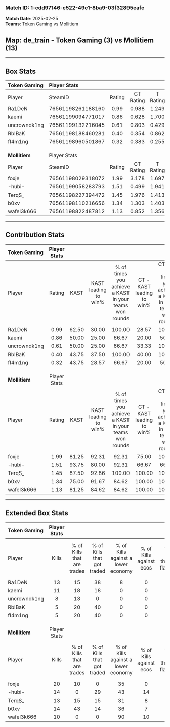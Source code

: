### Match ID: 1-cdd97146-e522-49c1-8ba9-03f32895eafc  
**Match Date**: 2025-02-25  
**Teams**: Token Gaming vs Mollitiem  

## **Map**: de_train - Token Gaming (3) vs Mollitiem (13)  
---  

## Box Stats  

| **Token Gaming** | Player Stats      |        |           |          |       |       |       |         |        |      |     |
| :- | :- | :-: | :-: | :-: | :-: | :-: | :-: | :-: | :-: | :-: | :-: |
| Player           | SteamID           | Rating | CT Rating | T Rating | KAST  |  ADR  | Kills | Assists | Deaths | K/D  | HS% |
| Ra1DeN           | 76561198261188160 |  0.99  |   0.988   |  1.249   | 62.50 | 70.8  |  13   |    1    |   14   | 0.93 | 61  |
| kaemi            | 76561199094771017 |  0.86  |   0.628   |  1.700   | 50.00 | 83.9  |  11   |    1    |   13   | 0.85 | 63  |
| uncrowndk1ng     | 76561199132216045 |  0.61  |   0.803   |  0.429   | 50.00 | 72.4  |   8   |    3    |   15   | 0.53 | 50  |
| RbIBaK           | 76561198188460281 |  0.40  |   0.354   |  0.862   | 43.75 | 51.7  |   5   |    3    |   13   | 0.38 | 80  |
| fI4m1ng          | 76561198960501867 |  0.32  |   0.383   |  0.255   | 43.75 | 54.7  |   5   |    4    |   16   | 0.31 | 100 |
|                  |                   |        |           |          |       |       |       |         |        |      |     |
|                  |                   |        |           |          |       |       |       |         |        |      |     |
|                  |                   |        |           |          |       |       |       |         |        |      |     |
| **Mollitiem**    | Player Stats      |        |           |          |       |       |       |         |        |      |     |
| Player           | SteamID           | Rating | CT Rating | T Rating | KAST  |  ADR  | Kills | Assists | Deaths | K/D  | HS% |
| foxje            | 76561198029318072 |  1.99  |   3.178   |  1.697   | 81.25 | 135.6 |  20   |    3    |   6    | 3.33 | 45  |
| -hubi-           | 76561199058283793 |  1.51  |   0.499   |  1.941   | 93.75 | 87.5  |  14   |    5    |   9    | 1.56 | 42  |
| TerqS_           | 76561198227394472 |  1.45  |   1.976   |  1.413   | 87.50 | 87.5  |  13   |    6    |   8    | 1.63 | 69  |
| b0xv             | 76561198110216656 |  1.34  |   1.303   |  1.403   | 75.00 | 70.9  |  14   |    3    |   8    | 1.75 | 42  |
| wafel3k666       | 76561198822487812 |  1.13  |   0.852   |  1.356   | 81.25 | 82.6  |  10   |    6    |   11   | 0.91 | 80  |
---  

## Contribution Stats  

| **Token Gaming** | Player Stats |       |                      |                                                        |                           |                                                             |                          |                                                            |
| :- | :-: | :-: | :-: | :-: | :-: | :-: | :-: | :-: |
| Player           |    Rating    | KAST  | KAST leading to win% | % of times you achieve a KAST in your teams won rounds | CT - KAST leading to win% | CT - % of times you achieve a KAST in your teams won rounds | T - KAST leading to win% | T - % of times you achieve a KAST in your teams won rounds |
| Ra1DeN           |     0.99     | 62.50 |        30.00         |                         100.00                         |           28.57           |                           100.00                            |          33.33           |                           100.00                           |
| kaemi            |     0.86     | 50.00 |        25.00         |                         66.67                          |           20.00           |                            50.00                            |          33.33           |                           100.00                           |
| uncrowndk1ng     |     0.61     | 50.00 |        25.00         |                         66.67                          |           33.33           |                           100.00                            |           0.00           |                            0.00                            |
| RbIBaK           |     0.40     | 43.75 |        37.50         |                         100.00                         |           40.00           |                           100.00                            |          33.33           |                           100.00                           |
| fI4m1ng          |     0.32     | 43.75 |        28.57         |                         66.67                          |           20.00           |                            50.00                            |          50.00           |                           100.00                           |
|                  |              |       |                      |                                                        |                           |                                                             |                          |                                                            |
|                  |              |       |                      |                                                        |                           |                                                             |                          |                                                            |
|                  |              |       |                      |                                                        |                           |                                                             |                          |                                                            |
| **Mollitiem**    | Player Stats |       |                      |                                                        |                           |                                                             |                          |                                                            |
| Player           |    Rating    | KAST  | KAST leading to win% | % of times you achieve a KAST in your teams won rounds | CT - KAST leading to win% | CT - % of times you achieve a KAST in your teams won rounds | T - KAST leading to win% | T - % of times you achieve a KAST in your teams won rounds |
| foxje            |     1.99     | 81.25 |        92.31         |                         92.31                          |           75.00           |                           100.00                            |          100.00          |                           90.00                            |
| -hubi-           |     1.51     | 93.75 |        80.00         |                         92.31                          |           66.67           |                            66.67                            |          83.33           |                           100.00                           |
| TerqS_           |     1.45     | 87.50 |        92.86         |                         100.00                         |          100.00           |                           100.00                            |          90.91           |                           100.00                           |
| b0xv             |     1.34     | 75.00 |        91.67         |                         84.62                          |          100.00           |                           100.00                            |          88.89           |                           80.00                            |
| wafel3k666       |     1.13     | 81.25 |        84.62         |                         84.62                          |          100.00           |                           100.00                            |          80.00           |                           80.00                            |
---  

## Extended Box Stats  

| **Token Gaming** | Player Stats |                            |                            |                                    |                         |                              |                                 |        |                             |                                     |                          |                               |                            |
| :- | :-: | :-: | :-: | :-: | :-: | :-: | :-: | :-: | :-: | :-: | :-: | :-: | :-: |
| Player           |    Kills     | % of Kills that are trades | % of Kills that got traded | % of Kills against a lower economy | % of Kills against ecos | % of Kills that are flawless | % of Kills that are close duels | Deaths | % of Deaths that get traded | % of Deaths against a lower economy | % of Deaths against ecos | % of Deaths that are flawless | % of Deaths that are close |
| Ra1DeN           |      13      |             15             |             38             |                 8                  |            0            |              62              |               15                |   14   |             14              |                  7                  |            0             |              71               |             0              |
| kaemi            |      11      |             18             |             18             |                 0                  |            0            |              91              |                0                |   13   |              8              |                  8                  |            0             |              54               |             0              |
| uncrowndk1ng     |      8       |             13             |             0              |                 0                  |            0            |              63              |                0                |   15   |             20              |                  7                  |            0             |              60               |             13             |
| RbIBaK           |      5       |             20             |             40             |                 0                  |            0            |              80              |                0                |   13   |              8              |                  8                  |            0             |              69               |             0              |
| fI4m1ng          |      5       |             20             |             40             |                 0                  |            0            |              40              |               20                |   16   |              6              |                  6                  |            0             |              63               |             0              |
|                  |              |                            |                            |                                    |                         |                              |                                 |        |                             |                                     |                          |                               |                            |
|                  |              |                            |                            |                                    |                         |                              |                                 |        |                             |                                     |                          |                               |                            |
|                  |              |                            |                            |                                    |                         |                              |                                 |        |                             |                                     |                          |                               |                            |
| **Mollitiem**    | Player Stats |                            |                            |                                    |                         |                              |                                 |        |                             |                                     |                          |                               |                            |
| Player           |    Kills     | % of Kills that are trades | % of Kills that got traded | % of Kills against a lower economy | % of Kills against ecos | % of Kills that are flawless | % of Kills that are close duels | Deaths | % of Deaths that get traded | % of Deaths against a lower economy | % of Deaths against ecos | % of Deaths that are flawless | % of Deaths that are close |
| foxje            |      20      |             10             |             0              |                 35                 |            0            |              70              |                0                |   6    |             33              |                 33                  |            0             |              83               |             17             |
| -hubi-           |      14      |             0              |             29             |                 43                 |           14            |              57              |                7                |   9    |             22              |                 33                  |            0             |              67               |             11             |
| TerqS_           |      13      |             15             |             15             |                 31                 |            8            |              69              |                0                |   8    |             38              |                 50                  |            0             |              50               |             13             |
| b0xv             |      14      |             43             |             14             |                 36                 |            7            |              57              |                0                |   8    |             13              |                 38                  |            0             |              88               |             0              |
| wafel3k666       |      10      |             0              |             0              |                 90                 |           10            |              60              |               10                |   11   |             27              |                 27                  |            0             |              64               |             0              |
